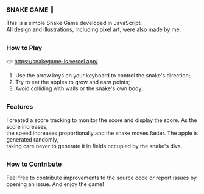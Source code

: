 ### SNAKE GAME 🐍 

This is a simple Snake Game developed in JavaScript. <br>
All design and illustrations, including pixel art, were also made by me.

##

### How to Play

👉 https://snakegame-ls.vercel.app/

1. Use the arrow keys on your keyboard to control the snake's direction;
2. Try to eat the apples to grow and earn points;
3. Avoid colliding with walls or the snake's own body;

##

### Features

I created a score tracking to monitor the score and display the score. As the score increases, <br> 
the speed increases proportionally and the snake moves faster. The apple is generated randomly, <br> 
taking care never to generate it in fields occupied by the snake's divs.

##

### How to Contribute

Feel free to contribute improvements to the source code or report issues by opening an issue. And enjoy the game!
